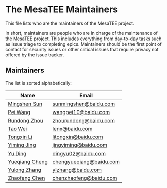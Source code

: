# The MesaTEE Maintainers

This file lists who are the maintainers of the MesaTEE project.

In short, maintainers are people who are in charge of the maintenance of the
MesaTEE project. This includes everything from day-to-day tasks such as issue
triage to completing epics. Maintainers should be the first point of contact for
security issues or other critical issues that require privacy not offered by the
issue tracker.

## Maintainers

The list is sorted alphabetically:

Name | Email |
-----|-------|
[Mingshen Sun](https://github.com/mssun) | [sunmingshen@baidu.com](mailto:sunmingshen@baidu.com)
[Pei Wang](https://github.com/uraj) | [wangpei10@baidu.com](mailto:wangpei10@baidu.com)
[Rundong Zhou](https://github.com/rdzhou) | [zhourundong@baidu.com](mailto:zhourundong@baidu.com)
[Tao Wei](https://github.com/LenxWei) | [lenx@baidu.com](mailto:lenx@baidu.com)
[Tongxin Li](https://github.com/litongxin1991) | [litongxin@baidu.com](mailto:litongxin@baidu.com)
[Yiming Jing](https://github.com/kevinis) | [jingyiming@baidu.com](mailto:jingyiming@baidu.com)
[Yu Ding](https://github.com/dingelish) | [dingyu02@baidu.com](mailto:dingyu02@baidu.com)
[Yueqiang Cheng](https://github.com/strongerwill) | [chengyueqiang@baidu.com](mailto:chengyueqiang@baidu.com)
[Yulong Zhang](https://github.com/yulongzhang) | [ylzhang@baidu.com](mailto:ylzhang@baidu.com)
[Zhaofeng Chen](https://github.com/m4sterchain) | [chenzhaofeng@baidu.com](mailto:chenzhaofeng@baidu.com)
